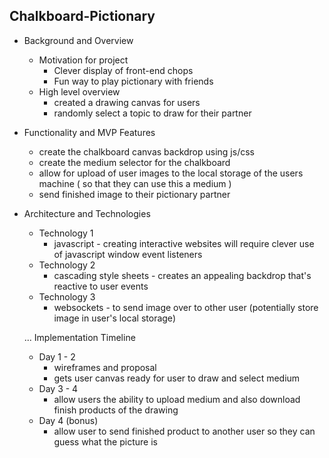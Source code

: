 ## Chalkboard-Pictionary
* Background and Overview
    * Motivation for project
        * Clever display of front-end chops
        * Fun way to play pictionary with friends
    * High level overview
        * created a drawing canvas for users
        * randomly select a topic to draw for their partner
* Functionality and MVP Features
    * create the chalkboard canvas backdrop using js/css
    * create the medium selector for the chalkboard
    * allow for upload of user images to the local storage of the users machine ( so that they can use this a medium )
    * send finished image to their pictionary partner
* Architecture and Technologies
    * Technology 1
        * javascript - creating interactive websites will require clever use of javascript window event listeners
    * Technology 2
        * cascading style sheets - creates an appealing backdrop that's reactive to user events
    * Technology 3
        * websockets - to send image over to other user (potentially store image in user's local storage)
    
    ...
Implementation Timeline
    * Day 1 - 2
        * wireframes and proposal
        * gets user canvas ready for user to draw and select medium
    * Day 3 - 4
        * allow users the ability to upload medium and also download finish products of the drawing
    * Day 4 (bonus)
        * allow user to send finished product to another user so they can guess what the picture is